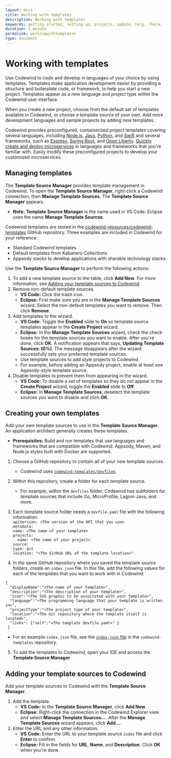 ```yaml
---
layout: docs
title: Working with templates
description: Working with templates
keywords: getting started, setting up, projects, update, help, Theia, test, edit, Theia editor, using own IDE, empty page, refresh, credentials, default editor, Node.js profiling support, code highlighting, JavaScript file, template source
duration: 1 minute
permalink: workingwithtemplates
type: document
---
```


# Working with templates

Use Codewind to code and develop in languages of your choice by using templates. Templates make application development easier by providing a structure and boilerplate code, or framework, to help you start a new project. Templates appear as a new language and project type within the Codewind user interface. 

When you create a new project, choose from the default set of templates available in Codewind, or choose a template source of your own. Add more development languages and sample projects by adding new templates.

Codewind provides preconfigured, containerized project templates covering several languages, including [Node.js](https://nodejs.dev/), [Java](https://www.java.com/), [Python](https://www.python.org/), and [Swift](https://swift.org/) and several frameworks, such as [Express](https://expressjs.com/), [Spring Boot](https://spring.io/projects/spring-boot), and [Open Liberty](https://openliberty.io/). [Quickly create and deploy microservices](https://www.youtube.com/watch?v=zKMggp10gq4&t=12s) in languages and frameworks that you're familiar with. Easily modify these preconfigured projects to develop your customized microservices.

## Managing templates

The **Template Source Manager** provides template management in Codewind. To open the **Template Source Manager**, right-click a Codewind connection, then **Manage Template Sources**. The **Template Source Manager** appears. 

- **Note:** **Template Source Manager** is the name used in VS Code. Eclipse uses the name **Manage Template Sources**.

Codewind templates are stored in the [codewind-resources/codewind-templates](https://github.com/codewind-resources/codewind-templates)
GitHub repository. Three examples are included in Codewind for your reference: 
* Standard Codewind templates
* Default templates from Kabanero Collections
* Appsody stacks to develop applications with sharable technology stacks

Use the **Template Source Manager** to perform the following actions:

1. To add a new template source to the table, click **Add New**. For more information, see [Adding your template sources to Codewind](#adding-your-template-sources-to-codewind).
2. Remove non-default template sources.
   - **VS Code:** Click the trash icon. 
   - **Eclipse:** First make sure you are in the **Manage Template Sources** wizard. Select the non-default templates you want to remove. Then click **Remove**.
3. Add templates to the wizard.
   - **VS Code:** Toggle the **Enabled** slide to **On** so template source templates appear in the **Create Project** wizard.
   - **Eclipse:** In the **Manage Template Sources** wizard, check the check boxes for the template sources you want to enable. After you're done, click **OK**. A notification appears that says, **Updating Template Sources: (0%)**. The message disappears after the wizard successfully sets your preferred template sources.
   - Use template sources to add style projects to Codewind. 
   - For example, before adding an Appsody project, enable at least one Appsody-style template source.
4. Disable templates to prevent them from appearing in the wizard.
   - **VS Code:** To disable a set of templates so they do not appear in the **Create Project** wizard, toggle the **Enabled** slide to **Off**.
   - **Eclipse:** In **Manage Template Sources**, deselect the template sources you want to disable and click **OK**.

## Creating your own templates

Add your own template sources to use in the **Template Source Manager**. An application architect generally creates these templates.

- **Prerequisites:** Build and run templates that use languages and frameworks that are compatible with Codewind. Appsody, Maven, and Node.js styles built with Docker are supported.

1. Choose a GitHub repository to contain all of your new template sources.
   - Codewind uses [`codewind-templates/devfiles`](https://github.com/codewind-resources/codewind-templates/tree/master/devfiles).
2. Within this repository, create a folder for each template source.
   - For example, within the `devfiles` folder, Codewind has subfolders for template sources that include Go, MicroProfile, Lagom Java, and more.
3. Each template source folder needs a `devfile.yaml` file with the following information:<br />
  `apiVersion: <The version of the API that you use>`<br />
  `metadata:`<br />
  `name: <The name of your template>`<br />
  `projects:`<br />
    `- name: <The name of your project>`<br />
      `source:`<br />
        `type: git`<br />
        `location: "<The GitHub URL of the template location>"`<br />

4. In the same GitHub repository where you saved the template source folders, create an `index.json` file. In this file, add the following values for each of the templates that you want to work with in Codewind:
  ```
  {
    "displayName":"<The name of your template>",
    "description":"<The description of your template>",
    "icon":"<The SVG graphic to be associated with your template>",
    "language":"<The programming language that your template is written in>",
    "projectType":"<The project type of your template>",
    "location":"<The Git repository where the template itself is located>",
    "links": {"self":"<The template devfile.yaml>" }
   }
  ```
- For an example `index.json` file, see the [`index-json` file](https://github.com/codewind-resources/codewind-templates/blob/master/devfiles/index.json) in the `codewind-templates` repository.
5. To add the templates to Codewind, open your IDE and access the **Template Source Manager**.

## Adding your template sources to Codewind

Add your template sources to Codewind with the **Template Source Manager**.

1. Add the template.
   - **VS Code:** In the **Template Source Manager**, click **Add New**. 
   - **Eclipse:** Right-click the connection in the Codewind Explorer view and select **Manage Template Sources...**. After the **Manage Template Sources** wizard appears, click **Add...**.
2. Enter the URL and any other information.
   - **VS Code:** Enter the URL to your template source `index` file and click **Enter** to confirm.
   - **Eclipse:** Fill in the fields for **URL**, **Name**, and **Description**. Click **OK** when you're done.
